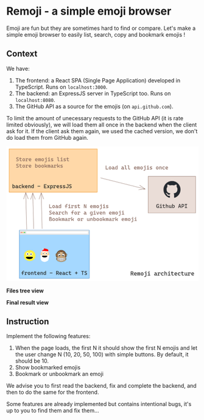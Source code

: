 # Remoji - a simple emoji browser

Emoji are fun but they are sometimes hard to find or compare. Let's make a simple emoji browser to easily list, search, copy and bookmark emojis !

## Context
We have:
1. The frontend: a React SPA (Single Page Application) developed in TypeScript. Runs on `localhost:3000`.
1. The backend: an ExpressJS server in TypeScript too. Runs on `localhost:8080`.
1. The GitHub API as a source for the emojis (on `api.github.com`).

To limit the amount of unecessary requests to the GitHub API (it is rate limited obviously), we will load them all once in the backend when the client ask for it. If the client ask them again, we used the cached version, we don't do load them from GitHub again.

![architecture diagram](architecture.png)

**Files tree view**

<!-- TODO: tree output -->

**Final result view**


## Instruction

Implement the following features:
1. When the page loads, the first N it should show the first N emojis and let the user change N (10, 20, 50, 100) with simple buttons. By default, it should be 10.
1. Show bookmarked emojis
1. Bookmark or unbookmark an emoji

We advise you to first read the backend, fix and complete the backend, and then to do the same for the frontend.

Some features are already implemented but contains intentional bugs, it's up to you to find them and fix them...
